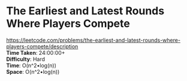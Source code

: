# The Earliest and Latest Rounds Where Players Compete
https://leetcode.com/problems/the-earliest-and-latest-rounds-where-players-compete/description \
**Time Taken**: 24:00:00+ \
**Difficulty**: Hard \
**Time**: O(n^2•log(n)) \
**Space**: O(n^2•log(n))

